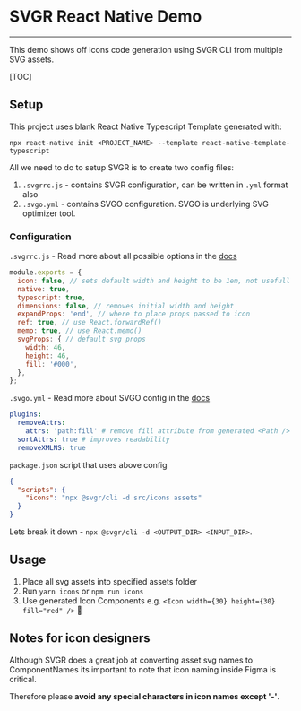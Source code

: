 # SVGR React Native Demo

------

This demo shows off Icons code generation using SVGR CLI from multiple SVG assets.

[TOC]

## Setup

This project uses blank React Native Typescript Template generated with:

```
npx react-native init <PROJECT_NAME> --template react-native-template-typescript
```

All we need to do to setup SVGR is to create two config files:

1. `.svgrrc.js` - contains SVGR configuration, can be written in `.yml` format also
2. `.svgo.yml` - contains SVGO configuration. SVGO is underlying SVG optimizer tool.

### Configuration

`.svgrrc.js` - Read more about all possible options in the [docs](https://react-svgr.com/docs/options/)

```js
module.exports = {
  icon: false, // sets default width and height to be 1em, not usefull in rn
  native: true,
  typescript: true,
  dimensions: false, // removes initial width and height
  expandProps: 'end', // where to place props passed to icon
  ref: true, // use React.forwardRef()
  memo: true, // use React.memo()
  svgProps: { // default svg props
    width: 46,
    height: 46,
    fill: '#000',
  },
};
```



`.svgo.yml` - Read more about SVGO config in the [docs](https://github.com/svg/svgo#what-it-can-do)

```yaml
plugins:
  removeAttrs:
    attrs: 'path:fill' # remove fill attribute from generated <Path />
  sortAttrs: true # improves readability
  removeXMLNS: true 
```



`package.json` script that uses above config

```json
{
  "scripts": {
    "icons": "npx @svgr/cli -d src/icons assets"
  }
}
```



Lets break it down - `npx @svgr/cli -d <OUTPUT_DIR> <INPUT_DIR>`.

## Usage

1. Place all svg assets into specified assets folder
2. Run `yarn icons` or `npm run icons`
3. Use generated Icon Components e.g. `<Icon width={30} height={30} fill="red" />` :tada:



## Notes for icon designers

Although SVGR does a great job at converting asset svg names to ComponentNames its important to note that icon naming inside Figma is critical.

Therefore please **avoid any special characters in icon names except '-'**.
